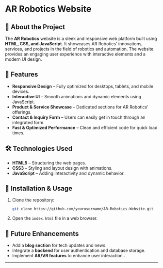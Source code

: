 # AR Robotics Website  

## 📌 About the Project  
The **AR Robotics** website is a sleek and responsive web platform built using **HTML, CSS, and JavaScript**. It showcases AR Robotics' innovations, services, and projects in the field of robotics and automation. The website provides an engaging user experience with interactive elements and a modern UI design.  

## 🚀 Features  
- **Responsive Design** – Fully optimized for desktops, tablets, and mobile devices.  
- **Interactive UI** – Smooth animations and dynamic elements using JavaScript.  
- **Product & Service Showcase** – Dedicated sections for AR Robotics' offerings.  
- **Contact & Inquiry Form** – Users can easily get in touch through an integrated form.  
- **Fast & Optimized Performance** – Clean and efficient code for quick load times.  

## 🛠️ Technologies Used  
- **HTML5** – Structuring the web pages.  
- **CSS3** – Styling and layout design with animations.  
- **JavaScript** – Adding interactivity and dynamic behavior.  

## 📂 Installation & Usage  
1. Clone the repository:  
   ```bash
   git clone https://github.com/yourusername/AR-Robotics-Website.git
   ```
2. Open the `index.html` file in a web browser.  

## 🎯 Future Enhancements  
- Add a **blog section** for tech updates and news.  
- Integrate a **backend** for user authentication and database storage.  
- Implement **AR/VR features** to enhance user interaction..

---
